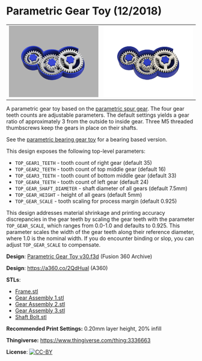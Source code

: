 # Parametric Gear Toy (12/2018)

<table>
<tr>
<td><a href="images/rendering1.png"><img src="images/rendering1.thumb.png" alt="Rendering 1"/></a></td>
<td><a href="images/rendering2.png"><img src="images/rendering2.thumb.png" alt="Rendering 2"/></a></td>
</tr>
</table>

A parametric gear toy based on the [parametric spur gear](https://github.com/vsergeev/3d-gears/tree/master/parametric-spur-gear). The four gear teeth counts are adjustable parameters. The default settings yields a gear ratio of approximately 3 from the outside to inside gear. Three M5 threaded thumbscrews keep the gears in place on their shafts.

See the [parametric bearing gear toy](/parametric-bearing-gear-toy) for a bearing based version.

This design exposes the following top-level parameters:

* `TOP_GEAR1_TEETH` - tooth count of right gear (default 35)
* `TOP_GEAR2_TEETH` - tooth count of top middle gear (default 16)
* `TOP_GEAR3_TEETH` - tooth count of bottom middle gear (default 33)
* `TOP_GEAR4_TEETH` - tooth count of left gear (default 24)
* `TOP_GEAR_SHAFT_DIAMETER` - shaft diameter of all gears (default 7.5mm)
* `TOP_GEAR_HEIGHT` - height of all gears (default 5mm)
* `TOP_GEAR_SCALE` - tooth scaling for process margin (default 0.925)

This design addresses material shrinkage and printing accuracy discrepancies in the gear teeth by scaling the gear teeth with the parameter `TOP_GEAR_SCALE`, which ranges from 0.0-1.0 and defaults to 0.925. This parameter scales the width of the gear teeth along their reference diameter, where 1.0 is the nominal width. If you do encounter binding or slop, you can adjust `TOP_GEAR_SCALE` to compensate.

**Design**: [Parametric Gear Toy v30.f3d](Parametric%20Gear%20Toy%20v30.f3d) (Fusion 360 Archive)

**Design**: https://a360.co/2QdHual (A360)

**STLs**:

  * [Frame.stl](stls/Frame.stl)
  * [Gear Assembly 1.stl](stls/Gear%20Assembly%201.stl)
  * [Gear Assembly 2.stl](stls/Gear%20Assembly%202.stl)
  * [Gear Assembly 3.stl](stls/Gear%20Assembly%203.stl)
  * [Shaft Bolt.stl](stls/Shaft%20Bolt.stl)

**Recommended Print Settings:** 0.20mm layer height, 20% infill

**Thingiverse:** https://www.thingiverse.com/thing:3336663

**License**: [![CC-BY](https://i.creativecommons.org/l/by/4.0/80x15.png)](http://creativecommons.org/licenses/by/4.0/)
